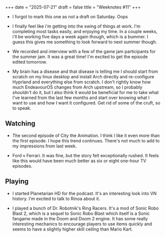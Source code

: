 +++
date = "2025-07-21"
draft = false
title = "Weeknotes #11"
+++

* I forgot to mark this one as not a draft on Saturday. Oops

* I finally feel like i'm getting into the swing of things at work. I'm completing most tasks easily, and enjoying my time. In a couple weeks, i'll be working five days a week again though, which is a bummer. I guess this gives me something to look forward to next summer though.

* We recorded and interview with a few of the game jam participants for the summer jam. It was a great time! I'm excited to get the episode edited tomorrow.

* My brain has a disease and that disease is telling me I should start from scratch on my linux desktop and install Arch directly and re-configure Hyprland and everything else from scratch. I don't rightly know how much EndeavourOS changes from Arch upstream, so I probably *shouldn't* do it, but I also think it would be beneficial for me to take what I've learned from the last few months and start over knowing what I want to use and how I want it configured. Get rid of some of the cruft, so to speak.

## Watching

* The second episode of City the Animation. I think I like it even more than the first episode. I hope this trend continues. There's not much to add to my impressions from last week.

* Ford v Ferrari. It was fine, but the story felt exceptionally rushed. It feels like this would have been much better as six or eight one-hour TV episodes.

## Playing

* I started Planetarian HD for the podcast. It's an interesting look into VN history. I'm excited to talk to Rinoa about it.

* I played a bunch of Dr. Robotnik's Ring Racers. It's a mod of Sonic Robo Blast 2, which is a sequel to Sonic Robo Blast which itself is a Sonic fangame made in the Doom and Doom 2 engine. It has some really interesting mechanics to encourage players to use items quickly and seems to have a slightly higher skill ceiling than Mario Kart.
